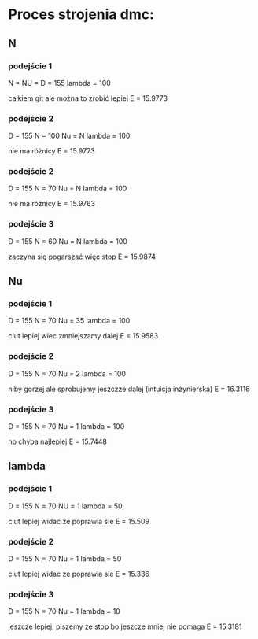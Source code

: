 # Proces strojenia dmc:

## N

### podejście 1
N = NU = D = 155 
lambda = 100

całkiem git ale można to zrobić lepiej
E = 15.9773

### podejście 2
D = 155 
N = 100
Nu = N
lambda = 100

nie ma różnicy
E = 15.9773


### podejście 2
D = 155 
N = 70
Nu = N
lambda = 100

nie ma różnicy
E = 15.9763


### podejście 3
D = 155 
N = 60
Nu = N
lambda = 100

zaczyna się pogarszać więc stop
E = 15.9874


## Nu 

### podejście 1
D = 155 
N = 70
Nu = 35
lambda = 100

ciut lepiej wiec zmniejszamy dalej
E = 15.9583

### podejście 2
D = 155 
N = 70
Nu = 2
lambda = 100

niby gorzej ale sprobujemy jeszczze dalej (intuicja inżynierska)
E = 16.3116


### podejście 3
D = 155 
N = 70
Nu = 1
lambda = 100

no chyba najlepiej
E = 15.7448


## lambda

### podejście 1
D = 155 
N = 70
NU = 1
lambda = 50

ciut lepiej widac ze poprawia sie
E = 15.509


### podejście 2
D = 155 
N = 70
Nu = 1
lambda = 50

ciut lepiej widac ze poprawia sie
E = 15.336

### podejście 3
D = 155 
N = 70
Nu = 1
lambda = 10

jeszcze lepiej, piszemy ze stop bo jeszcze mniej nie pomaga
E = 15.3181


